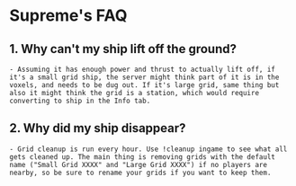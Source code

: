# Supreme's FAQ

## 1. Why can't my ship lift off the ground?
    - Assuming it has enough power and thrust to actually lift off, if it's a small grid ship, the server might think part of it is in the voxels, and needs to be dug out. If it's large grid, same thing but also it might think the grid is a station, which would require converting to ship in the Info tab.

## 2. Why did my ship disappear?
    - Grid cleanup is run every hour. Use !cleanup ingame to see what all gets cleaned up. The main thing is removing grids with the default name ("Small Grid XXXX" and "Large Grid XXXX") if no players are nearby, so be sure to rename your grids if you want to keep them.